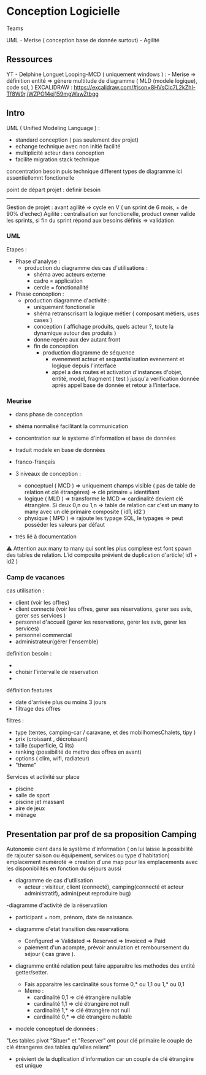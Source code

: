 # Conception Logicielle

Teams

UML - Merise ( conception base de donnée surtout) - Agilité

## Ressources

YT - Delphine Longuet
Looping-MCD ( uniquement windows ) : - Merise => définition entité => génere multitude de diagramme ( MLD (modele logique), code sql, )
EXCALIDRAW : <https://excalidraw.com/#json=8HVsClc7L2kZhI-Tf8W9r,jWZPO14ej159mgWawZtbgg>

## Intro

UML ( Unified Modeling Language ) :

- standard conception ( pas seulement dev projet)
- echange technique avec non initié facilité
- multiplicité acteur dans conception
- facilite migration stack technique

concentration besoin puis technique
different types de diagramme
ici essentiellemnt fonctionelle

point de départ projet : definir besoin

---

Gestion de projet : avant agilité => cycle en V ( un sprint de 6 mois, + de 90% d'echec)
Agilité : centralisation sur fonctionelle, product owner valide les sprints, si fin du sprint répond aux besoins définis => validation

### UML

Etapes :

- Phase d'analyse :
  - production du diagramme des cas d'utilisations :
    - shéma avec acteurs externe
    - cadre = application
    - cercle = fonctionallité
- Phase conception :
  - production diagramme d'activité :
    - uniquement fonctionelle
    - shéma retranscrisant la logique métier ( composant métiers, uses cases )
    - conception ( affichage produits, quels acteur ?, toute la dynamique autour des produits )
    - donne repére aux dev autant front
    - fin de conception
      - production diagramme de séquence
        - evenement acteur et sequantialisation evenement et logique depuis l'interface
        - appel a des routes et activation d'instances d'objet, entité, model, fragment ( test ) jusqu'a verification donnée aprés appel base de donnée et retour à l'interface.

### Meurise

- dans phase de conception
- shéma normalisé facilitant la communication

- concentration sur le systeme d'information et base de données
- traduit modele en base de données
- franco-français
- 3 niveaux de conception :
  - conceptuel ( MCD ) => uniquement champs visible ( pas de table de relation et clé étrangères) => clé primaire = identifiant
  - logique ( MLD ) => transforme le MCD => cardinalité devient clé étrangère. Si deux 0,n ou 1,n => table de relation car c'est un many to many avec un clé primaire composite ( id1, id2 )
  - physique ( MPD ) => rajoute les typage SQL, le typages => peut posséder les valeurs par défaut
- trés lié à documentation

⚠️ Attention aux many to many qui sont les plus complexe est font spawn des tables de relation. L'id composite prévient de duplication d'article( id1 + id2 )

### Camp de vacances

cas utilisation :

- client (voir les offres)
- client connecté (voir les offres, gerer ses réservations, gerer ses avis, gerer ses services )
- personnel d'accueil (gerer les reservations, gerer les avis, gerer les services)
- personnel commercial
- administrateur(gérer l'ensemble)

definition besoin :

-
- choisir l'intervalle de reservation
-

définition features

- date d'arrivée plus ou moins 3 jours
- filtrage des offres

filtres :

- type (tentes, camping-car / caravane, et des mobilhomesChalets, tipy )
- prix (croissant , décroissant)
- taille (superficie, Q lits)
- ranking (possibilité de mettre des offres en avant)
- options ( clim, wifi, radiateur)
- "theme"

Services et activité sur place

- piscine
- salle de sport
- piscine jet massant
- aire de jeux
- ménage

## Presentation par prof de sa proposition Camping

Autonomie cient dans le système d'information ( on lui laisse la possibilité de rajouter saison ou équipement, services ou type d'habitation)
emplacement numéroté => creation d'une map pour les emplacements avec les disponibilités en fonction du séjours aussi

- diagramme de cas d'utilisation
  - acteur : visiteur, client (connecté), camping(connecté et acteur administratif), admin(peut reproduire bug)

-diagramme d'activité de la réservatiion

- participant = nom, prénom, date de naissance.

- diagramme d'etat transition des reservations

  - Configured => Validated => Reserved => Invoiced => Paid
  - paiement d'un acompte, prévoir annulation et remboursement du séjour ( cas grave ).

- diagramme entité relation peut faire apparaitre les methodes des entité getter/setter.

  - Fais apparaitre les cardinalité sous forme 0,\* ou 1,1 ou 1,\* ou 0,1
  - Memo :
    - cardinalité 0,1 => clé étrangère nullable
    - cardinalité 1,1 => clé étrangère not null
    - cardinalité 1,\* => clé étrangère not null
    - cardinalité 0,\* => clé étrangère nullable

- modele conceptuel de données :

"Les tables pivot "Situer" et "Reserver" ont pour clé primaire le couple de clé étrangeres des tables qu'elles relient"

- prévient de la duplication d'information car un couple de clé étrangère est unique
